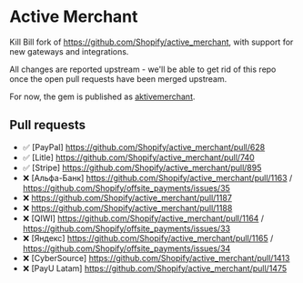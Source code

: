 # Active Merchant

Kill Bill fork of https://github.com/Shopify/active_merchant, with support for new gateways and integrations.

All changes are reported upstream - we'll be able to get rid of this repo once the open pull requests have been merged upstream.

For now, the gem is published as [aktivemerchant](http://rubygems.org/gems/aktivemerchant).

## Pull requests

* :white_check_mark: [PayPal] https://github.com/Shopify/active_merchant/pull/628
* :white_check_mark: [Litle] https://github.com/Shopify/active_merchant/pull/740
* :white_check_mark: [Stripe] https://github.com/Shopify/active_merchant/pull/895
* :x: [Альфа-Банк] https://github.com/Shopify/active_merchant/pull/1163 / https://github.com/Shopify/offsite_payments/issues/35
 * :x: https://github.com/Shopify/active_merchant/pull/1187
 * :x: https://github.com/Shopify/active_merchant/pull/1188
* :x: [QIWI] https://github.com/Shopify/active_merchant/pull/1164 / https://github.com/Shopify/offsite_payments/issues/33
* :x: [Яндекс] https://github.com/Shopify/active_merchant/pull/1165 / https://github.com/Shopify/offsite_payments/issues/34
* :x: [CyberSource] https://github.com/Shopify/active_merchant/pull/1413
* :x: [PayU Latam] https://github.com/Shopify/active_merchant/pull/1475
